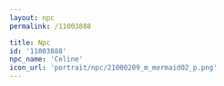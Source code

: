 ```yaml
---
layout: npc
permalink: /11003888

title: Npc
id: '11003888'
npc_name: 'Celine'
icon_url: 'portrait/npc/21000209_m_mermaid02_p.png'
---
```

